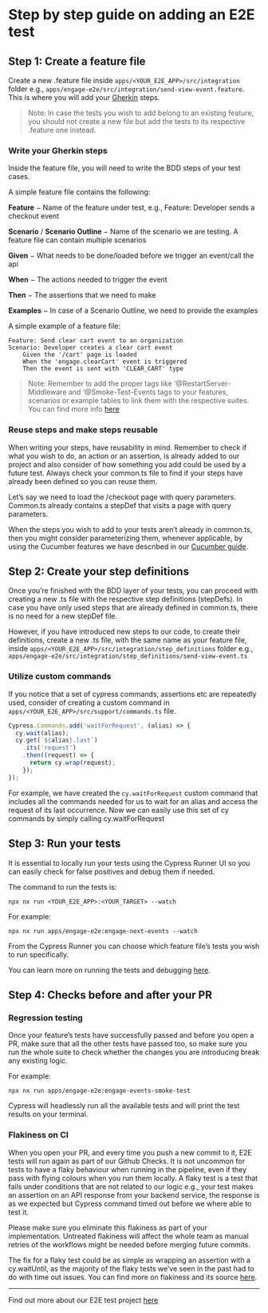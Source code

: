 # Step by step guide on adding an E2E test

## Step 1: Create a feature file

Create a new .feature file inside `apps/<YOUR_E2E_APP>/src/integration` folder e.g., `apps/engage-e2e/src/integration/send-view-event.feature`. This is where you will add your [Gherkin](https://cucumber.io/docs/gherkin/) steps.

> Note: In case the tests you wish to add belong to an existing feature, you should not create a new file but add the tests to its respective .feature one instead.

### Write your Gherkin steps

Inside the feature file, you will need to write the BDD steps of your test cases.

A simple feature file contains the following:

**Feature** − Name of the feature under test, e.g., Feature: Developer sends a checkout event

**Scenario** / **Scenario Outline** − Name of the scenario we are testing. A feature file can contain multiple scenarios

**Given** − What needs to be done/loaded before we trigger an event/call the api

**When** − The actions needed to trigger the event

**Then** − The assertions that we need to make

**Examples** − In case of a Scenario Outline, we need to provide the examples

A simple example of a feature file:

```gherkin
Feature: Send clear cart event to an organization
Scenario: Developer creates a clear cart event
    Given the '/cart' page is loaded
    When the 'engage.clearCart' event is triggered
    Then the event is sent with 'CLEAR_CART' type
```

> Note: Remember to add the proper tags like ‘@RestartServer-Middleware and ‘@Smoke-Test-Events tags to your features, scenarios or example tables to link them with the respective suites. You can find more info [here](https://stylelabs.atlassian.net/wiki/spaces/MAP/pages/4089282837/Cucumber+guide#Tags)

### Reuse steps and make steps reusable

When writing your steps, have reusability in mind. Remember to check if what you wish to do, an action or an assertion, is already added to our project and also consider of how something you add could be used by a future test.
Always check your common.ts file to find if your steps have already been defined so you can reuse them.

Let’s say we need to load the /checkout page with query parameters. Common.ts already contains a stepDef that visits a page with query parameters.

When the steps you wish to add to your tests aren’t already in common.ts, then you might consider parameterizing them, whenever applicable, by using the Cucumber features we have described in our [Cucumber guide](https://stylelabs.atlassian.net/wiki/spaces/MAP/pages/4089282837/Cucumber+guide).

## Step 2: Create your step definitions

Once you’re finished with the BDD layer of your tests, you can proceed with creating a new .ts file with the respective step definitions (stepDefs). In case you have only used steps that are already defined in common.ts, there is no need for a new stepDef file.

However, if you have introduced new steps to our code, to create their definitions, create a new .ts file, with the same name as your feature file, inside `apps/<YOUR_E2E_APP>/src/integration/step_definitions` folder e.g., `apps/engage-e2e/src/integration/step_definitions/send-view-event.ts`

### Utilize custom commands

If you notice that a set of cypress commands, assertions etc are repeatedly used, consider of creating a custom command in `apps/<YOUR_E2E_APP>/src/support/commands.ts` file.

```javascript
Cypress.Commands.add('waitForRequest', (alias) => {
  cy.wait(alias);
  cy.get(`${alias}.last`)
    .its('request')
    .then((request) => {
      return cy.wrap(request);
    });
});
```

For example, we have created the `cy.waitForRequest` custom command that includes all the commands needed for us to wait for an alias and access the request of its last occurrence. Now we can easily use this set of cy commands by simply calling cy.waitForRequest

## Step 3: Run your tests

It is essential to locally run your tests using the Cypress Runner UI so you can easily check for false positives and debug them if needed.

The command to run the tests is:

```
npx nx run <YOUR_E2E_APP>:<YOUR_TARGET> --watch
```

For example:

```
npx nx run apps/engage-e2e:engage-next-events --watch
```

From the Cypress Runner you can choose which feature file’s tests you wish to run specifically.

You can learn more on running the tests and debugging [here](https://stylelabs.atlassian.net/wiki/spaces/MAP/pages/4091052241/Cypress+guide#Running-the-tests-locally).

## Step 4: Checks before and after your PR

### Regression testing

Once your feature’s tests have successfully passed and before you open a PR, make sure that all the other tests have passed too, so make sure you run the whole suite to check whether the changes you are introducing break any existing logic.

For example:

```
npx nx run apps/engage-e2e:engage-events-smoke-test
```

Cypress will headlessly run all the available tests and will print the test results on your terminal.

### Flakiness on CI

When you open your PR, and every time you push a new commit to it, E2E tests will run again as part of our Github Checks. It is not uncommon for tests to have a flaky behaviour when running in the pipeline, even if they pass with flying colours when you run them locally. A flaky test is a test that fails under conditions that are not related to our logic e.g., your test makes an assertion on an API response from your backend service, the response is as we expected but Cypress command timed out before we where able to test it.

Please make sure you eliminate this flakiness as part of your implementation. Untreated flakiness will affect the whole team as manual retries of the workflows might be needed before merging future commits.

The fix for a flaky test could be as simple as wrapping an assertion with a cy.waitUntil, as the majority of the flaky tests we’ve seen in the past had to do with time out issues. You can find more on flakiness and its source [here](https://stylelabs.atlassian.net/wiki/spaces/MAP/pages/4091052241/Cypress+guide#Cypress-Asynchronous-Nature).

---

Find out more about our E2E test project [here](https://stylelabs.atlassian.net/wiki/spaces/MAP/pages/4088334343/Cypress+E2E+Test+Suite)
